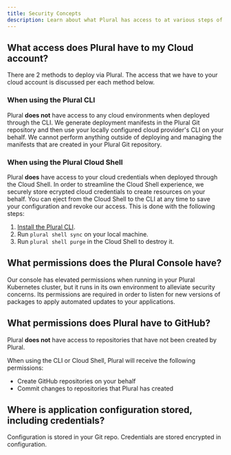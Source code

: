 ```yaml
---
title: Security Concepts
description: Learn about what Plural has access to at various steps of deployment.
---
```


## What access does Plural have to my Cloud account?

There are 2 methods to deploy via Plural. The access that we have to your cloud account is discussed per each method below.

### When using the Plural CLI

Plural **does not** have access to any cloud environments when deployed through the CLI. We generate deployment manifests in the Plural Git repository and then use your locally configured cloud provider's CLI on your behalf. We cannot perform anything outside of deploying and managing the manifests that are created in your Plural Git repository.

### When using the Plural Cloud Shell

Plural **does** have access to your cloud credentials when deployed through the Cloud Shell. In order to streamline the Cloud Shell experience, we securely store ecrypted cloud credentials to create resources on your behalf. You can eject from the Cloud Shell to the CLI at any time to save your configuration and revoke our access. This is done with the following steps:

1. [Install the Plural CLI](/getting-started/quickstart).
2. Run `plural shell sync` on your local machine.
3. Run `plural shell purge` in the Cloud Shell to destroy it.

## What permissions does the Plural Console have?

Our console has elevated permissions when running in your Plural Kubernetes cluster, but it runs in its own environment to alleviate security concerns. Its permissions are required in order to listen for new versions of packages to apply automated updates to your applications.

## What permissions does Plural have to GitHub?

Plural **does not** have access to repositories that have not been created by Plural.

When using the CLI or Cloud Shell, Plural will receive the following permissions:

- Create GitHub repositories on your behalf
- Commit changes to repositories that Plural has created

## Where is application configuration stored, including credentials?

Configuration is stored in your Git repo. Credentials are stored encrypted in configuration.
